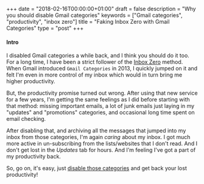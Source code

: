 +++
date = "2018-02-16T00:00:00+01:00"
draft = false
description = "Why you should disable Gmail categories"
keywords = ["Gmail categories", "productivity", "inbox zero"]
title = "Faking Inbox Zero with Gmail Categories"
type = "post"
+++



#### Intro
I disabled Gmail categories a while back, and I think you should do it too.
For a long time, I have been a strict follower of the [Inbox Zero](https://www.entrepreneur.com/article/290175) method. When
Gmail introduced `Gmail Categories` in 2013, I quickly jumped on it and felt
I'm even in more control of my inbox which would in turn bring me higher productivity.

 But, the productivity promise turned out wrong. After using that new service for a few years, I'm getting the same feelings
as I did before starting with that method: missing important emails, a lot of junk emails just laying in my "updates" and "promotions" categories, and occasional long time spent on email checking.

After disabling that, and archiving all the messages that jumped into my inbox from those categories, I'm again *caring* about my inbox. I got much more active in un-subscribing from the lists/websites
that I don't read. And I don't get lost in the *Updates* tab for hours. And I'm feeling I've got a part of my productivity back.

So, go on, it's easy, just [disable those categories](https://www.pcworld.com/article/2044800/disable-gmails-inbox-sorting.html) and get back your lost productivity!
